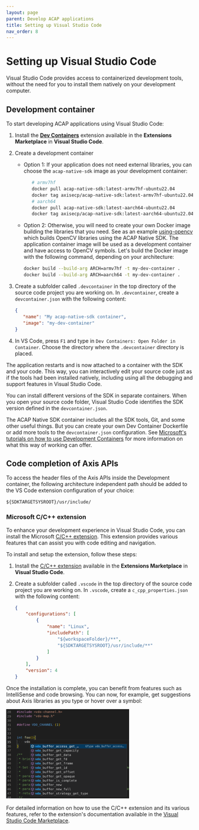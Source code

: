 ```yaml
---
layout: page
parent: Develop ACAP applications
title: Setting up Visual Studio Code
nav_order: 8
---
```


# Setting up Visual Studio Code

Visual Studio Code provides access to containerized development tools, without the need for you to install them natively on your development computer.

## Development container

To start developing ACAP applications using Visual Studio Code:

1. Install the **[Dev Containers](https://marketplace.visualstudio.com/items?itemName=ms-vscode-remote.remote-containers)** extension available in the **Extensions Marketplace** in **Visual Studio Code**.
2. Create a development container
   - Option 1:
       If your application does not need  external libraries, you can choose the `acap-native-sdk` image as your development container:

       ```sh
          # armv7hf
          docker pull acap-native-sdk:latest-armv7hf-ubuntu22.04
          docker tag axisecp/acap-native-sdk:latest-armv7hf-ubuntu22.04 my-dev-container
          # aarch64
          docker pull acap-native-sdk:latest-aarch64-ubuntu22.04
          docker tag axisecp/acap-native-sdk:latest-aarch64-ubuntu22.04 my-dev-container
       ```

   - Option 2:
       Otherwise, you will need to create your own Docker image building the libraries that you need.
       See as an example [using-opencv](https://github.com/AxisCommunications/acap-native-sdk-examples/blob/main/using-opencv/Dockerfile) which builds OpenCV libraries using the ACAP Native SDK. The application container image will be used as a development container and have access to OpenCV symbols.     Let's build the Docker image with the following command, depending on your architecture:

        ```sh
        docker build --build-arg ARCH=armv7hf -t my-dev-container .
        docker build --build-arg ARCH=aarch64 -t my-dev-container .
        ```

3. Create a subfolder called `.devcontainer` in the top directory of the source code project you are working on.
In `.devcontainer`, create a `devcontainer.json` with the following content:

   ```json
   {
      "name": "My acap-native-sdk container",
      "image": "my-dev-container"
   }
   ```

4. In VS Code, press `F1` and type in `Dev Containers: Open Folder in Container`. Choose the directory where the `.devcontainer` directory is placed.

The application restarts and is now attached to a container with the SDK and your code. This way, you can interactively edit your source code just as if the tools had been installed natively, including using all the debugging and support features in Visual Studio Code.

You can install different versions of the SDK in separate containers. When you open your source code folder, Visual Studio Code identifies the SDK version defined in the `devcontainer.json`.

The ACAP Native SDK container includes all the SDK tools, Git, and some other useful things. But you can create your own Dev Container Dockerfile or add more tools to the `devcontainer.json` configuration. See [Microsoft's tutorials on how to use Development Containers](https://code.visualstudio.com/docs/remote/containers) for more information on what this way of working can offer.

## Code completion of Axis APIs

To access the header files of the Axis APIs inside the Development container, the following architecture independent path should be added to the VS Code extension configuration of your choice:

```text
${SDKTARGETSYSROOT}/usr/include/
```

### Microsoft C/C++ extension

To enhance your development experience in Visual Studio Code, you can install the Microsoft [C/C++ extension](https://marketplace.visualstudio.com/items?itemName=ms-vscode.cpptools). This extension provides various features that can assist you with code editing and navigation.

To install and setup the extension, follow these steps:

1. Install the [C/C++ extension](https://marketplace.visualstudio.com/items?itemName=ms-vscode.cpptools)  available in the **Extensions Marketplace** in **Visual Studio Code**.
2. Create a subfolder called `.vscode` in the top directory of the source code project you are working on.
In `.vscode`, create a `c_cpp_properties.json` with the following content:

   ```json
   {
       "configurations": [
           {
               "name": "Linux",
               "includePath": [
                   "${workspaceFolder}/**",
                   "${SDKTARGETSYSROOT}/usr/include/**"
               ]
           }
       ],
       "version": 4
   }
   ```

Once the installation is complete, you can benefit from features such as IntelliSense and code browsing.
You can now, for example, get suggestions about Axis libraries as you type or hover over a symbol:

<!-- markdownlint-disable MD033 -->
<img src="../../assets/images/vs-code-ms-cpp-extension.png" height="240">

For detailed information on how to use the C/C++ extension and its various features, refer to the extension's documentation available in the [Visual Studio Code Marketplace](https://marketplace.visualstudio.com/items?itemName=ms-vscode.cpptools).
